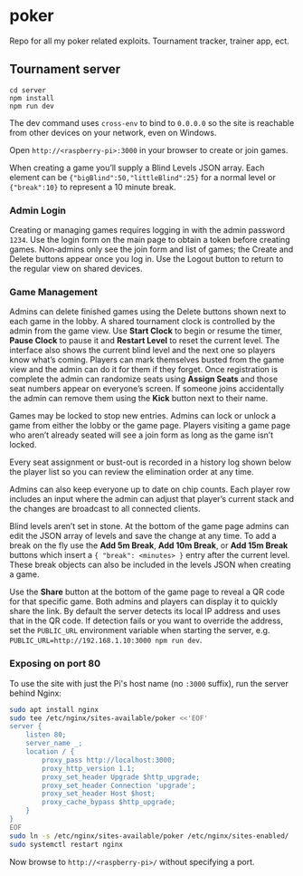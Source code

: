 # poker
Repo for all my poker related exploits. Tournament tracker, trainer app, ect.

## Tournament server

```
cd server
npm install
npm run dev
```

The dev command uses `cross-env` to bind to `0.0.0.0` so the site is reachable from other devices on your network, even on Windows.

Open `http://<raspberry-pi>:3000` in your browser to create or join games.

When creating a game you’ll supply a Blind Levels JSON array. Each element can
be `{"bigBlind":50,"littleBlind":25}` for a normal level or `{"break":10}` to
represent a 10 minute break.

### Admin Login

Creating or managing games requires logging in with the admin password `1234`.
Use the login form on the main page to obtain a token before creating games.
Non‑admins only see the join form and list of games; the Create and Delete
buttons appear once you log in. Use the Logout button to return to the regular
view on shared devices.

### Game Management

Admins can delete finished games using the Delete buttons shown next to each game
in the lobby. A shared tournament clock is controlled by the admin from the game
view. Use **Start Clock** to begin or resume the timer, **Pause Clock** to pause
it and **Restart Level** to reset the current level. The interface also shows the
current blind level and the next one so players know what’s coming. Players can
mark themselves busted from the game view and the admin can do it for them if
they forget. Once registration is complete the admin can randomize seats using
**Assign Seats** and those seat numbers appear on everyone’s screen.
If someone joins accidentally the admin can remove them using the **Kick** button next to their name.

Games may be locked to stop new entries. Admins can lock or unlock a game from
either the lobby or the game page. Players visiting a game page who aren’t
already seated will see a join form as long as the game isn’t locked.

Every seat assignment or bust-out is recorded in a history log shown below the
player list so you can review the elimination order at any time.

Admins can also keep everyone up to date on chip counts. Each player row
includes an input where the admin can adjust that player’s current stack and the
changes are broadcast to all connected clients.

Blind levels aren’t set in stone. At the bottom of the game page admins can edit
the JSON array of levels and save the change at any time. To add a break on the
fly use the **Add 5m Break**, **Add 10m Break**, or **Add 15m Break** buttons
which insert a `{ "break": <minutes> }` entry after the current level.
These break objects can also be included in the levels JSON when creating a
game.

Use the **Share** button at the bottom of the game page to reveal a QR code for
that specific game. Both admins and players can display it to quickly share the
link. By default the server detects its local IP address and uses that in the
QR code. If detection fails or you
want to override the address, set the `PUBLIC_URL` environment variable when
starting the server, e.g. `PUBLIC_URL=http://192.168.1.10:3000 npm run dev`.

### Exposing on port 80

To use the site with just the Pi's host name (no `:3000` suffix), run the
server behind Nginx:

```bash
sudo apt install nginx
sudo tee /etc/nginx/sites-available/poker <<'EOF'
server {
    listen 80;
    server_name _;
    location / {
        proxy_pass http://localhost:3000;
        proxy_http_version 1.1;
        proxy_set_header Upgrade $http_upgrade;
        proxy_set_header Connection 'upgrade';
        proxy_set_header Host $host;
        proxy_cache_bypass $http_upgrade;
    }
}
EOF
sudo ln -s /etc/nginx/sites-available/poker /etc/nginx/sites-enabled/
sudo systemctl restart nginx
```

Now browse to `http://<raspberry-pi>/` without specifying a port.

